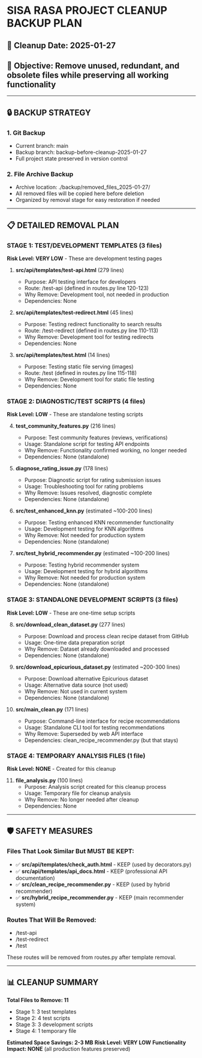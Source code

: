 # SISA RASA PROJECT CLEANUP BACKUP PLAN

## 📅 Cleanup Date: 2025-01-27
## 🎯 Objective: Remove unused, redundant, and obsolete files while preserving all working functionality

---

## 🔒 BACKUP STRATEGY

### 1. Git Backup
- Current branch: main
- Backup branch: backup-before-cleanup-2025-01-27
- Full project state preserved in version control

### 2. File Archive Backup
- Archive location: ./backup/removed_files_2025-01-27/
- All removed files will be copied here before deletion
- Organized by removal stage for easy restoration if needed

---

## 📋 DETAILED REMOVAL PLAN

### STAGE 1: TEST/DEVELOPMENT TEMPLATES (3 files)
**Risk Level: VERY LOW** - These are development testing pages

1. **src/api/templates/test-api.html** (279 lines)
   - Purpose: API testing interface for developers
   - Route: /test-api (defined in routes.py line 120-123)
   - Why Remove: Development tool, not needed in production
   - Dependencies: None

2. **src/api/templates/test-redirect.html** (45 lines)
   - Purpose: Testing redirect functionality to search results
   - Route: /test-redirect (defined in routes.py line 110-113)
   - Why Remove: Development tool for testing redirects
   - Dependencies: None

3. **src/api/templates/test.html** (14 lines)
   - Purpose: Testing static file serving (images)
   - Route: /test (defined in routes.py line 115-118)
   - Why Remove: Development tool for static file testing
   - Dependencies: None

### STAGE 2: DIAGNOSTIC/TEST SCRIPTS (4 files)
**Risk Level: LOW** - These are standalone testing scripts

4. **test_community_features.py** (216 lines)
   - Purpose: Test community features (reviews, verifications)
   - Usage: Standalone script for testing API endpoints
   - Why Remove: Functionality confirmed working, no longer needed
   - Dependencies: None (standalone)

5. **diagnose_rating_issue.py** (178 lines)
   - Purpose: Diagnostic script for rating submission issues
   - Usage: Troubleshooting tool for rating problems
   - Why Remove: Issues resolved, diagnostic complete
   - Dependencies: None (standalone)

6. **src/test_enhanced_knn.py** (estimated ~100-200 lines)
   - Purpose: Testing enhanced KNN recommender functionality
   - Usage: Development testing for KNN algorithms
   - Why Remove: Not needed for production system
   - Dependencies: None (standalone)

7. **src/test_hybrid_recommender.py** (estimated ~100-200 lines)
   - Purpose: Testing hybrid recommender system
   - Usage: Development testing for hybrid algorithms
   - Why Remove: Not needed for production system
   - Dependencies: None (standalone)

### STAGE 3: STANDALONE DEVELOPMENT SCRIPTS (3 files)
**Risk Level: LOW** - These are one-time setup scripts

8. **src/download_clean_dataset.py** (277 lines)
   - Purpose: Download and process clean recipe dataset from GitHub
   - Usage: One-time data preparation script
   - Why Remove: Dataset already downloaded and processed
   - Dependencies: None (standalone)

9. **src/download_epicurious_dataset.py** (estimated ~200-300 lines)
   - Purpose: Download alternative Epicurious dataset
   - Usage: Alternative data source (not used)
   - Why Remove: Not used in current system
   - Dependencies: None (standalone)

10. **src/main_clean.py** (171 lines)
    - Purpose: Command-line interface for recipe recommendations
    - Usage: Standalone CLI tool for testing recommendations
    - Why Remove: Superseded by web API interface
    - Dependencies: clean_recipe_recommender.py (but that stays)

### STAGE 4: TEMPORARY ANALYSIS FILES (1 file)
**Risk Level: NONE** - Created for this cleanup

11. **file_analysis.py** (100 lines)
    - Purpose: Analysis script created for this cleanup process
    - Usage: Temporary file for cleanup analysis
    - Why Remove: No longer needed after cleanup
    - Dependencies: None

---

## 🛡️ SAFETY MEASURES

### Files That Look Similar But MUST BE KEPT:
- ✅ **src/api/templates/check_auth.html** - KEEP (used by decorators.py)
- ✅ **src/api/templates/api_docs.html** - KEEP (professional API documentation)
- ✅ **src/clean_recipe_recommender.py** - KEEP (used by hybrid recommender)
- ✅ **src/hybrid_recipe_recommender.py** - KEEP (main recommender system)

### Routes That Will Be Removed:
- /test-api
- /test-redirect  
- /test

These routes will be removed from routes.py after template removal.

---

## 📊 CLEANUP SUMMARY

**Total Files to Remove: 11**
- Stage 1: 3 test templates
- Stage 2: 4 test scripts  
- Stage 3: 3 development scripts
- Stage 4: 1 temporary file

**Estimated Space Savings: 2-3 MB**
**Risk Level: VERY LOW**
**Functionality Impact: NONE** (all production features preserved)
